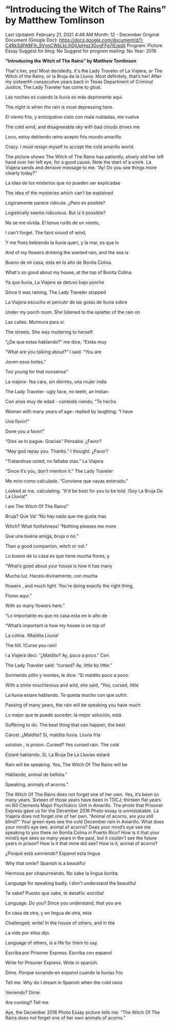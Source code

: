 # “Introducing the Witch of The Rains” by Matthew Tomlinson

Last Updated: February 21, 2021 4:48 AM
Month: 12 - December
Original Document (Google Doc): https://docs.google.com/document/d/1-C4RkSdPA9Flh_8VynCWkLkLjhDjUpHgz3GvgFFg7IE/edit
Program: Picture Essay
Suggest for blog: No
Suggest for program mailing: No
Year: 2016

**“Introducing the Witch of The Rains” by Matthew Tomlinson**

That's her, yes! Most decidedly, it's the Lady Traveler of La Viajera, or The Witch of the Rains, or la Bruja de la Lluvia. Most definitely, that’s her! After my sixteenth consecutive years back in Texas Department of Criminal Justice, The Lady Traveler has come to gloat.

Las noches es cuando la lluvia es más deprimente aquí.

The night is when the rain is most depressing here.

El viento frío, y anticipativo cielo con mala nubladas, me vuelve

The cold wind, and disagreeable sky with bad clouds drives me

Loco, estoy debiendo reino acepto frío mundo amarillo.

Crazy. I must resign myself to accept the cold amarillo world.

The picture shows The Witch of The Rains has patiently, slowly slid her left hand over her left eye, for a good cause. Note the start of a smirk. La Viajera sends and derisive message to me. “Ay! Do you see things more clearly today?”

La idea de los misterios que no pueden ser explicadas

The idea of the mysteries which can’t be explained

Logicamente parece ridicula. ¿Pero es posible?

Logistically seems ridiculous. But is it possible?

No se me olvida. El tenue ruido de un viento,

I can't forget. The faint sound of wind,

Y me floes bebiendo la lluvia queri, y la mar, es que lo

And of my flowers drinking the wanted rain, and the sea is

Bueno de mi casa, esta en lo alto de Bonita Colina.

What's so good about my house, at the top of Bonita Colina.

Ya que lluvia, La Viajera se detuvo bajo porche

Since it was raining, The Lady Traveler stopped

La Viajera escucho el percutir de las gotas de lluvia sobre

Under my porch room. She listened to the splatter of the rain on

Las calles. Murmura para si.

The streets. She was muttering to herself.

“¿De que estas hablando?” me dice, “Estás muy

“What are you talking about?” I said. “You are

Joven esos trotes.”

Too young for that nonsense”

La viajera- fea cara, sin dientes, una mujer india

The Lady Traveler- ugly face, no teeth, an Indian

Con anos muy de edad - contestó riendo; “Te hecho

Woman with many years of age- replied by laughing; “I have

Una favor!”

Done you a favor!”

“Dios se lo pague. Gracias” Pensaba: ¿Favor?

“May god repay you. Thanks.” I thought: ¿Favor?

“Tratandose usted, no faltaba mas.” La Viajera

“Since it’s you, don’t mention it.” The Lady Traveler

Me miro como calculado. “Conviene que vayas enterado.”

Looked at me, calculating. “It'd be best for you to be told. !Soy La Bruja De La Lluvia!”

I am The Witch Of The Rains!”

Bruja? Que Va! “No hay nada que me gusta mas

Witch? What foolishness! “Nothing pleases me more

Que una buena amiga, bruja o no.”

Than a good companion, witch or not.”

Lo bueno de tu casa es que tiene mucha flores, y

“What’s good about your house is how it has many

Mucha luz. Haceis divinamente, con mucha

flowers , and much light. You’re doing exactly the right thing,

Flores aqui.”

With so many flowers here.”

“Lo importante es que mi casa esta en lo alto de

“What’s important is how my house is on top of

La colina. !Maldita Lluvia!

The hill. !Curse you rain!

l a Viajera deci: “¿Maldito? Ay, poco a poco.” Con

The Lady Traveler said: “cursed? Ay, little by little.”

Sonriendo pillin y montes, le dice: “Si maldito poco a poco.

With a smile mischievous and wild, she said, “Yes, cursed, little

La lluvia estare hablando. Te queda mucho con que sufrir.

Passing of many years, the rain will be speaking you have much

Lo mejor que te puede suceder, la mejor solución, está

Suffering to do. The best thing that can happen, the best

Cárcel. ¿Maldito? Si, maldita lluvia. Lluvia fría

solution , is prison. Cursed? Yes cursed rain. The cold

Estaré hablando. Si, La Bruja De La Lluvias estaré

Rain will be speaking. Yes, The Witch Of The Rains will be

Hablando, animal de bellota.”

Speaking, animals of acorns.”

The Witch Of The Rains does not forget one of her own. Yes, it’s been so many years. Sixteen of those years have been in TDCJ; thirteen flat years on Bill Clements Major Psychiatric Unit in Amarillo. The photo that Prisoner Express gave us for the December 2016 Photo essay is unmistakable. La Viajera does not forget one of her own. “Animal of acorns, are you still blind?” Your green eyes see the cold December rain in Amarillo. What does your mind’s eye see, animal of acorns? Does your mind’s eye see me speaking to you there on Bonita Colina in Puerto Rico? How is it that your mind’s eye sees so many years in the past, but it couldn't see the future years in prison? How is it that mine did see? How is it, animal of acorns?

¿Porqué está sonriendo? Espanol esta lingua

Why that smile? Spanish is a beautiful

Hermosa por chapurreando. No sabe la lingua bonita.

Language for speaking badly. I don't understand the beautiful

Te sabe? Puesto que sabe, te desafío: escriba!

Language. Do you? Since you understand, that you are

En casa de otra, y en lingua de otra, esta

Challenged; write! In the house of others, and in the

La vido por ellos dijo.

Language of others, is a life for them to say.

Escriba por Prisoner Express. Escriba con espanol

Write for Prisoner Express. Write in spanish.

Dime. Porque sonando en espanol cuando la lluvias frío

Tell me. Why do I dream in Spanish when the cold rains

Veniendo? Dime.

Are coming? Tell me.

Aye, the December 2016 Photo Essay picture tells me: “The Witch Of The Rains does not forget one of her own animals of acorns.”